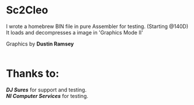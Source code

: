 # Sc2Cleo

I wrote a homebrew BIN file in pure Assembler for testing. (Starting @140D)  
It loads and decompresses a image in 'Graphics Mode II'  
  

Graphics by  **Dustin Ramsey**<br><br>

# Thanks to:<br>
***DJ Sures*** for support and testing.<br>
***NI Computer Services*** for testing.
